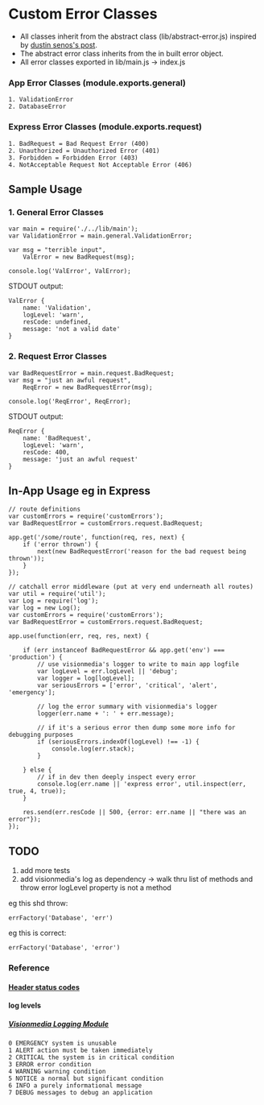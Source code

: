 # Custom Error Classes

- All classes inherit from the abstract class (lib/abstract-error.js) inspired by [dustin senos's post](http://dustinsenos.com/articles/customErrorsInNode).
- The abstract error class inherits from the in built error object.
- All error classes exported in lib/main.js -> index.js

### App Error Classes (module.exports.general)
	1. ValidationError
	2. DatabaseError

### Express Error Classes (module.exports.request)
	1. BadRequest = Bad Request Error (400)
	2. Unauthorized = Unauthorized Error (401)
	3. Forbidden = Forbidden Error (403)
	4. NotAcceptable Request Not Acceptable Error (406)

## Sample Usage

### 1. General Error Classes

	var main = require('./../lib/main');
	var ValidationError = main.general.ValidationError;

	var msg = "terrible input",
		ValError = new BadRequest(msg);

	console.log('ValError', ValError);

STDOUT output:

	ValError {
		name: 'Validation',
		logLevel: 'warn',
		resCode: undefined,
		message: 'not a valid date'
	}

### 2. Request Error Classes

	var BadRequestError = main.request.BadRequest;
	var msg = "just an awful request",
		ReqError = new BadRequestError(msg);

	console.log('ReqError', ReqError);

STDOUT output:

	ReqError {
		name: 'BadRequest',
		logLevel: 'warn',
		resCode: 400,
		message: 'just an awful request'
	}


## In-App Usage eg in Express

	// route definitions
	var customErrors = require('customErrors');
	var BadRequestError = customErrors.request.BadRequest;

	app.get('/some/route', function(req, res, next) {
		if ('error thrown') {
			next(new BadRequestError('reason for the bad request being thrown'));
		}
	});

	// catchall error middleware (put at very end underneath all routes)
	var	util = require('util');
	var Log = require('log');
	var	log = new Log();
	var customErrors = require('customErrors');
	var BadRequestError = customErrors.request.BadRequest;

	app.use(function(err, req, res, next) {

		if (err instanceof BadRequestError && app.get('env') === 'production') {
			// use visionmedia's logger to write to main app logfile
			var logLevel = err.logLevel || 'debug';
			var logger = log[logLevel];
			var seriousErrors = ['error', 'critical', 'alert', 'emergency'];

			// log the error summary with visionmedia's logger
			logger(err.name + ': ' + err.message);

			// if it's a serious error then dump some more info for debugging purposes
			if (seriousErrors.indexOf(logLevel) !== -1) {
				console.log(err.stack);
			}

		} else {
			// if in dev then deeply inspect every error
			console.log(err.name || 'express error', util.inspect(err, true, 4, true));
		}

		res.send(err.resCode || 500, {error: err.name || "there was an error"});
	});



## TODO
1. add more tests
2. add visionmedia's log as dependency -> walk thru list of methods and throw error logLevel property is not a method

eg this shd throw:

	errFactory('Database', 'err')

eg this is correct:

	errFactory('Database', 'error')


### Reference

#### [Header status codes](http://en.wikipedia.org/wiki/List_of_HTTP_status_codes)

#### log levels

##### [Visionmedia Logging Module](https://github.com/visionmedia/log.js)
	0 EMERGENCY system is unusable
	1 ALERT action must be taken immediately
	2 CRITICAL the system is in critical condition
	3 ERROR error condition
	4 WARNING warning condition
	5 NOTICE a normal but significant condition
	6 INFO a purely informational message
	7 DEBUG messages to debug an application